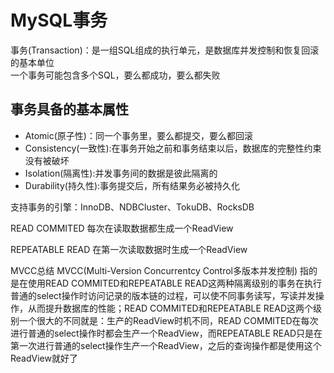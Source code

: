 # MySQL事务

事务(Transaction)：是一组SQL组成的执行单元，是数据库并发控制和恢复回滚的基本单位  
一个事务可能包含多个SQL，要么都成功，要么都失败

## 事务具备的基本属性

- Atomic(原子性)：同一个事务里，要么都提交，要么都回滚
- Consistency(一致性):在事务开始之前和事务结束以后，数据库的完整性约束没有被破坏
- Isolation(隔离性):并发事务间的数据是彼此隔离的
- Durability(持久性):事务提交后，所有结果务必被持久化

支持事务的引擎：InnoDB、NDBCluster、TokuDB、RocksDB



READ COMMITED
每次在读取数据都生成一个ReadView

REPEATABLE READ
在第一次读取数据时生成一个ReadView

MVCC总结
MVCC(Multi-Version Concurrentcy Control多版本并发控制)
指的是在使用READ COMMITED和REPEATABLE READ这两种隔离级别的事务在执行普通的select操作时访问记录的版本链的过程，可以使不同事务读写，写读并发操作，从而提升数据库的性能；READ COMMITED和REPEATABLE READ这两个级别一个很大的不同就是：生产的ReadView时机不同，READ COMMITED在每次进行普通的select操作时都会生产一个ReadView，而REPEATABLE READ只是在第一次进行普通的select操作生产一个ReadView，之后的查询操作都是使用这个ReadView就好了
